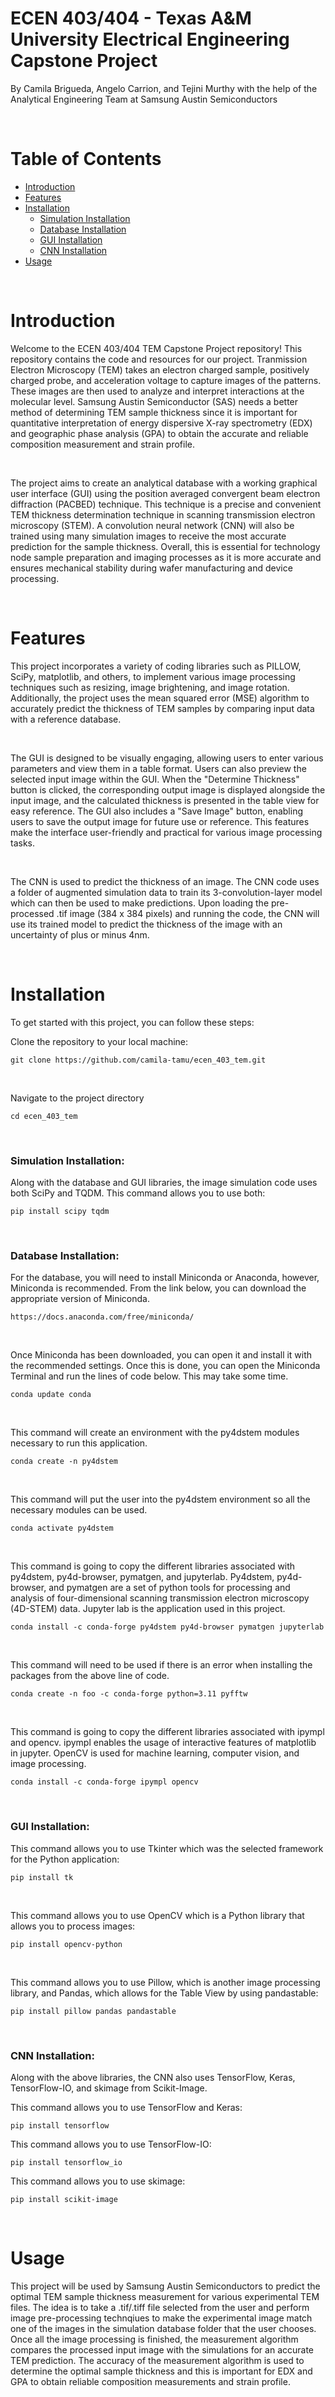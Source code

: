 # ECEN 403/404 - Texas A&M University Electrical Engineering Capstone Project
By Camila Brigueda, Angelo Carrion, and Tejini Murthy with the help of the Analytical Engineering Team at Samsung Austin Semiconductors

<br />

# Table of Contents
- [Introduction](#introduction)
- [Features](#features)
- [Installation](#installation)
    - [Simulation Installation](#simulation-installation)
    - [Database Installation](#database-installation)
    - [GUI Installation](#gui-installation)
    - [CNN Installation](#cnn-installation)
- [Usage](#usage)

<br />

# Introduction
Welcome to the ECEN 403/404 TEM Capstone Project repository! This repository contains the code and resources for our project. Tranmission Electron Microscopy (TEM) takes an electron charged sample, positively charged probe, and acceleration voltage to capture images of the patterns. These images are then used to analyze and interpret interactions at the molecular level. Samsung Austin Semiconductor (SAS) needs a better method of determining TEM sample thickness since it is important for quantitative interpretation of energy dispersive X-ray spectrometry (EDX) and geographic phase analysis (GPA) to obtain the accurate and reliable composition measurement and strain profile.

<br />

The project aims to create an analytical database with a working graphical user interface (GUI) using the position averaged convergent beam electron diffraction (PACBED) technique. This technique is a precise and convenient TEM thickness determination technique in scanning transmission electron microscopy (STEM). A convolution neural network (CNN) will also be trained using many simulation images to receive the most accurate prediction for the sample thickness. Overall, this is essential for technology node sample preparation and imaging processes as it is more accurate and ensures mechanical stability during wafer manufacturing and device processing.

<br />

# Features

This project incorporates a variety of coding libraries such as PILLOW, SciPy, matplotlib, and others, to implement various image processing techniques such as resizing, image brightening, and image rotation. Additionally, the project uses the mean squared error (MSE) algorithm to accurately predict the thickness of TEM samples by comparing input data with a reference database. 

<br />

The GUI is designed to be visually engaging, allowing users to enter various parameters and view them in a table format. Users can also preview the selected input image within the GUI. When the "Determine Thickness" button is clicked, the corresponding output image is displayed alongside the input image, and the calculated thickness is presented in the table view for easy reference. The GUI also includes a "Save Image" button, enabling users to save the output image for future use or reference. This features make the interface user-friendly and practical for various image processing tasks.

<br />

The CNN is used to predict the thickness of an image. The CNN code uses a folder of augmented simulation data to train its 3-convolution-layer model which can then be used to make predictions. Upon loading the pre-processed .tif image (384 x 384 pixels) and running the code, the CNN will use its trained model to predict the thickness of the image with an uncertainty of plus or minus 4nm.

<br />

# Installation

To get started with this project, you can follow these steps: 

Clone the repository to your local machine:

    git clone https://github.com/camila-tamu/ecen_403_tem.git

<br />

Navigate to the project directory

    cd ecen_403_tem


<br />

### Simulation Installation:

Along with the database and GUI libraries, the image simulation code uses both SciPy and TQDM. This command allows you to use both:

    pip install scipy tqdm

<br />
   
### Database Installation:

For the database, you will need to install Miniconda or Anaconda, however, Miniconda is recommended. From the link below, you can download the appropriate version of Miniconda.

    https://docs.anaconda.com/free/miniconda/
    
<br />

Once Miniconda has been downloaded, you can open it and install it with the recommended settings. Once this is done, you can open the Miniconda Terminal and run the lines of code below. This may take some time.

    conda update conda

 <br />
 
This command will create an environment with the py4dstem modules necessary to run this application.

    conda create -n py4dstem

<br />

This command will put the user into the py4dstem environment so all the necessary modules can be used.

    conda activate py4dstem

<br />

This command is going to copy the different libraries associated with py4dstem, py4d-browser, pymatgen, and jupyterlab. Py4dstem, py4d-browser, and pymatgen are a set of python tools for processing and analysis of four-dimensional scanning transmission electron microscopy (4D-STEM) data. Jupyter lab is the application used in this project.

    conda install -c conda-forge py4dstem py4d-browser pymatgen jupyterlab

<br />

This command will need to be used if there is an error when installing the packages from the above line of code. 

    conda create -n foo -c conda-forge python=3.11 pyfftw

<br />

This command is going to copy the different libraries associated with ipympl and opencv. ipympl enables the usage of interactive features of matplotlib in jupyter. OpenCV is used for machine learning, computer vision, and image processing.

    conda install -c conda-forge ipympl opencv

<br />

### GUI Installation:

This command allows you to use Tkinter which was the selected framework for the Python application:

    pip install tk

<br />

This command allows you to use OpenCV which is a Python library that allows you to process images:

    pip install opencv-python

<br />

This command allows you to use Pillow, which is another image processing library, and Pandas, which allows for the Table View by using pandastable:

    pip install pillow pandas pandastable

<br />

### CNN Installation:

Along with the above libraries, the CNN also uses TensorFlow, Keras, TensorFlow-IO, and skimage from Scikit-Image.

This command allows you to use TensorFlow and Keras:

    pip install tensorflow

This command allows you to use TensorFlow-IO:

    pip install tensorflow_io

This command allows you to use skimage:

    pip install scikit-image

<br />

# Usage

This project will be used by Samsung Austin Semiconductors to predict the optimal TEM sample thickness measurement for various experimental TEM files. The idea is to take a .tif/.tiff file selected from the user and perform image pre-processing technqiues to make the experimental image match one of the images in the simulation database folder that the user chooses. Once all the image processing is finished, the measurement algorithm compares the processed input image with the simulations for an accurate TEM prediction. The accuracy of the measurement algorithm is used to determine the optimal sample thickness and this is important for EDX and GPA to obtain reliable composition measurements and strain profile.
